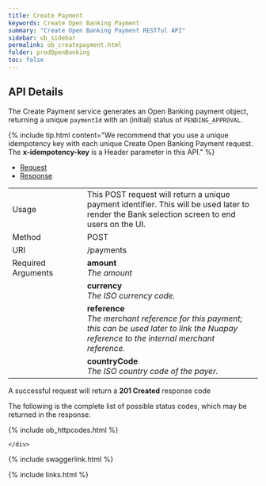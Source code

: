 ```yaml
---
title: Create Payment
keywords: Create Open Banking Payment
summary: "Create Open Banking Payment RESTful API"
sidebar: ob_sidebar
permalink: ob_createpayment.html
folder: prodOpenBanking
toc: false
---
```


## API Details

The Create Payment service generates an Open Banking payment object, returning a unique ``paymentId`` with an (initial) status of  ``PENDING_APPROVAL``.

{% include tip.html content="We recommend that you use a unique idempotency key with each unique Create Open Banking Payment request. The **x-idempotency-key** is a Header parameter in this API." %}



<ul id="profileTabs" class="nav nav-tabs">
    <li class="active"><a href="#profile" data-toggle="tab">Request</a></li>
    <li><a href="#about" data-toggle="tab">Response</a></li>
   
</ul>
  <div class="tab-content">
<div role="tabpanel" class="tab-pane active" id="profile">


  <table>
<colgroup>
<col width="30%" />
<col width="90%" />
</colgroup>

<tbody>
<tr>
<td markdown="span">Usage</td>
<td markdown="span">This POST request will return a unique payment identifier. This will be used later to render the Bank selection screen to end users on the UI.</td>
</tr>
<tr>
<td markdown="span">Method</td>
<td markdown="span"><span class="label label-info">POST </span>
</td>
</tr>
<tr>
<td markdown="span">URI</td>
<td markdown="span">/payments
</td>
</tr>
<tr>
<td markdown="span">Required Arguments</td>
<td markdown="span"><b>amount</b>
<br/><i>The amount</i>
</td>
</tr>
<tr>
<td markdown="span"></td>
<td markdown="span"><b>currency</b>
<br/><i>The ISO currency code.</i>
</td>
</tr>
<tr>
<td markdown="span"></td>
<td markdown="span"><b>reference</b>
<br/><i>The merchant reference for this payment; this can be used later to link the Nuapay reference to the internal merchant reference.</i>
</td>
</tr>
<tr>
<td markdown="span"></td>
<td markdown="span"><b>countryCode</b> 
<br/><i>The ISO country code of the payer.</i>
</td>
</tr>
</tbody>
</table>



</div>

<div role="tabpanel" class="tab-pane" id="about">
<p>A successful request will return a <b>201 Created</b> response code</p>
<p>The following is the complete list of possible status codes, which may be returned in the response:</p>
    {% include ob_httpcodes.html %}
    
 
    </div>


</div>

{% include swaggerlink.html %}

{% include links.html %}

